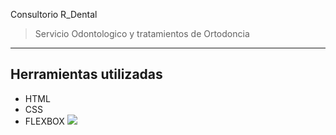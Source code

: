 Consultorio R_Dental
> Servicio Odontologico y tratamientos de Ortodoncia
----
## Herramientas utilizadas
- HTML
- CSS
- FLEXBOX
[![](https://encrypted-tbn0.gstatic.com/images?q=tbn:ANd9GcSPPJXJ93UIZ908XuJHZNz28mHEFw9lEexxPg&usqp=CAU)](http://https://encrypted-tbn0.gstatic.com/images?q=tbn:ANd9GcSPPJXJ93UIZ908XuJHZNz28mHEFw9lEexxPg&usqp=CAU)